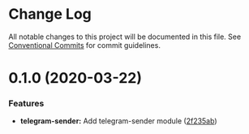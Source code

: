 # Change Log

All notable changes to this project will be documented in this file.
See [Conventional Commits](https://conventionalcommits.org) for commit guidelines.

# 0.1.0 (2020-03-22)


### Features

* **telegram-sender:** Add telegram-sender module ([2f235ab](https://github.com/CitRUSprod/tc2tc/commit/2f235ab5b1b8a60b3e555ede1779155618d2d87f))
